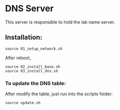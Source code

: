 

# DNS Server

This server is responsible to hold the lab name server.

## Installation:

```
source 01_setup_network.sh
```

After reboot,

```
source 02_install_base.sh
source 03_install_dns.sh
```


### To update the DNS table:

After modify the table, just run into the scripts folder:

```
source update.sh
```

